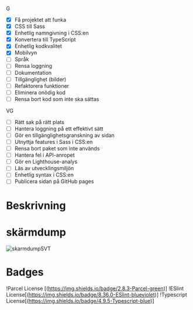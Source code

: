 
G
- [x] Få projektet att funka
- [x] CSS till Sass
- [x] Enhetlig namngivning i CSS:en
- [x] Konvertera till TypeScript
- [x] Enhetlig kodkvalitet
- [x] Mobilvyn
- [ ] Språk
- [ ] Rensa loggning
- [ ] Dokumentation
- [ ] Tillgänglighet (bilder)
- [ ] Refaktorera funktioner
- [ ] Eliminera onödig kod
- [ ] Rensa bort kod som inte ska sättas
  
VG
- [ ] Rätt sak på rätt plats
- [ ] Hantera loggning på ett effektivt sätt
- [ ] Gör en tillgänglighetsgranskning av sidan
- [ ] Utnyttja features i Sass i CSS:en
- [ ] Rensa bort paket som inte används
- [ ] Hantera fel i API-anropet
- [ ] Gör en Lighthouse-analys
- [ ] Läs av utvecklingsmiljön
- [ ] Enhetlig syntax i CSS:en
- [ ] Publicera sidan på GitHub pages

# Beskrivning


# skärmdump 
![skarmdumpSVT](https://user-images.githubusercontent.com/113438302/225849514-41cfad9d-46b7-4a08-a760-669f587d6978.png)

# Badges

!Parcel License [(https://img.shields.io/badge/2.8.3-Parcel-green)]
!ESlint License[(https://img.shields.io/badge/8.36.0-ESlint-blueviolet)]
!Typescript License[(https://img.shields.io/badge/4.9.5-Typescript-blue)]


